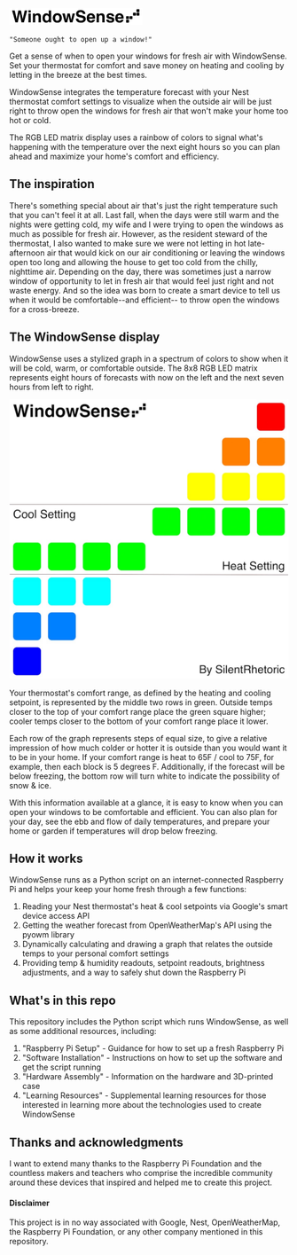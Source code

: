 ![Logo](Media/WIndowSense_logo_240.jpeg)

`"Someone ought to open up a window!"`

Get a sense of when to open your windows for fresh air with WindowSense.
Set your thermostat for comfort and save money on heating and cooling by 
letting in the breeze at the best times.  

WindowSense integrates the temperature forecast with your Nest thermostat
comfort settings to visualize when the outside air will be just right to
throw open the windows for fresh air that won't make your home too hot or cold.

The RGB LED matrix display uses a rainbow of colors to signal what's happening
with the temperature over the next eight hours so you can plan ahead and 
maximize your home's comfort and efficiency.

## The inspiration

There's something special about air that's just the right temperature such that
you can't feel it at all.  Last fall, when the days were still warm and the 
nights were getting cold, my wife and I were trying to open the windows as much as possible
for fresh air. However, as the resident steward of the thermostat, 
I also wanted to make sure we were not letting in hot late-afternoon air that 
would kick on our air conditioning or leaving the windows open too long and 
allowing the house to get too cold from the chilly, nighttime air.  Depending 
on the day, there was sometimes just a narrow window of opportunity to let in 
fresh air that would feel just right and not waste energy.  And so the idea
was born to create a smart device to tell us when it would be comfortable--and efficient--
to throw open the windows for a cross-breeze.

## The WindowSense display

WindowSense uses a stylized graph in a spectrum of colors to show when it will be 
cold, warm, or comfortable outside.  The 8x8 RGB LED matrix represents eight hours
of forecasts with now on the left and the next seven hours from left to right. 

![Explainer Graphic](Media/WindowSense_explainer_1080.jpeg)

Your thermostat's comfort range, as defined by the heating and cooling setpoint, is represented by 
the middle two rows in green.  Outside temps closer to the top of your comfort range place 
the green square higher; cooler temps closer to the bottom of your comfort range place it lower.

Each row of the graph represents steps of equal size, to give a relative impression of 
how much colder or hotter it is outside than you would want it to be in your home.  If your comfort range
is heat to 65F / cool to 75F, for example, then each block is 5 degrees F.  Additionally, if the forecast will 
be below freezing, the bottom row will turn white to indicate the possibility of snow & ice.

With this information available at a glance, it is easy to know when you can open 
your windows to be comfortable and efficient.  You can also plan for your day, see the ebb
and flow of daily temperatures, and prepare your home or garden if temperatures will drop below freezing.  

## How it works

WindowSense runs as a Python script on an internet-connected Raspberry Pi and helps your keep your home fresh through a few functions:

1. Reading your Nest thermostat's heat & cool setpoints via Google's smart device access API
2. Getting the weather forecast from OpenWeatherMap's API using the pyowm library 
3. Dynamically calculating and drawing a graph that relates the outside temps to
your personal comfort settings
4. Providing temp & humidity readouts, setpoint readouts, brightness adjustments, and 
a way to safely shut down the Raspberry Pi

## What's in this repo

This repository includes the Python script which runs WindowSense, as well as some additional resources, including:

1. "Raspberry Pi Setup" - Guidance for how to set up a fresh Raspberry Pi
2. "Software Installation" - Instructions on how to set up the software and get the script running
3. "Hardware Assembly" - Information on the hardware and 3D-printed case
4. "Learning Resources" - Supplemental learning resources for those interested in learning more about 
the technologies used to create WindowSense

## Thanks and acknowledgments

I want to extend many thanks to the Raspberry Pi Foundation and the countless makers and teachers
who comprise the incredible community around these devices that inspired and helped me to create this project.

#### Disclaimer
This project is in no way associated with Google, Nest, OpenWeatherMap, the Raspberry Pi Foundation, or any other company mentioned in this repository.

